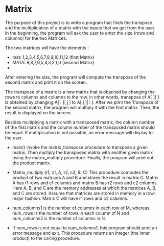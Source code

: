 # Matrix

The purpose of this project is to write a program that finds the transpose and the multiplication of a matrix with the inputs that we get from the user. In the beginning, the program will ask the user to enter the size (rows and columns) for the two Matrices.

The two matrices will have the elements :
- mat: 1,2,3,4,5,6,7,8,9,10,11,12 (first Matrix)
- MATA: 9,8,7,6,5,4,3,2,1,0 (second Matrix)
- 
After entering the size, the program will compute the transpose of the second matrix and print it on the screen.

The transpose of a matrix is a new matrix that is obtained by changing the rows to columns and columns to the row. In other words, transpose of A[ ][ ] is obtained by changing A[ i ][ j ] to A[ j ][ i ]. 
After we print the Transpose of the second matrix, the program will multiply it with the first matrix. Then, the result is displayed on the screen.

Besides multiplying a matrix with a transposed matrix, the column number of the first matrix and the column number of the transposed matrix should be equal.
If  multiplication is not possible, an error message will display to the user.

- main() Invoke the matrix_transpose procedure to transpose a given matrix. Then multiply the transposed matrix with another given matrix using the matrix_multiply procedure. Finally, the program will print out the product matrix.

- Matrix_multiply (r1, c1, A, r2, c2, B, C) This procedure computes the product of two matrices A and B and stores the result in matrix C.
Matrix A has r1 rows and c1 columns and matrix B has r2 rows and c2 columns. Here A, B, and C are the memory addresses at which the matrices A, B, and C are stored. Assume that matrices are stored in memory in a row-major fashion. Matrix C will have r1 rows and c2 columns.

- num_columns1 is the number of columns in each row of M, whereas num_rows is the number of rows in each column of N and num_columns2 is the number of columns in N.
- If num_rows is not equal to num_columns1, this program should print an error message and exit. This procedure returns an integer (the inner product) to the calling procedure.
